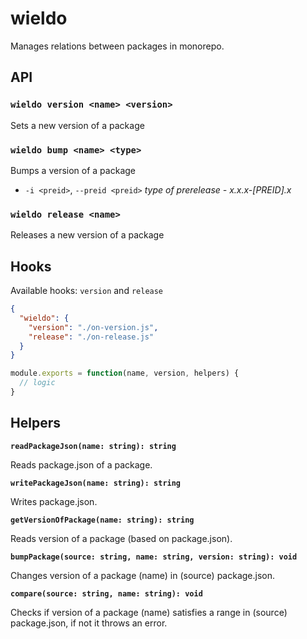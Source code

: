 # wieldo

Manages relations between packages in monorepo.

## API

### `wieldo version <name> <version>`

Sets a new version of a package

### `wieldo bump <name> <type>`

Bumps a version of a package

- `-i <preid>`, `--preid <preid>` _type of prerelease - x.x.x-[PREID].x_

### `wieldo release <name>`

Releases a new version of a package

## Hooks

Available hooks: `version` and `release`

```json
{
  "wieldo": {
    "version": "./on-version.js",
    "release": "./on-release.js"
  }
}
```

```js
module.exports = function(name, version, helpers) {
  // logic
}
```

## Helpers

**`readPackageJson(name: string): string`**

Reads package.json of a package.

**`writePackageJson(name: string): string`**

Writes package.json.

**`getVersionOfPackage(name: string): string`**

Reads version of a package (based on package.json).

**`bumpPackage(source: string, name: string, version: string): void`**

Changes version of a package (name) in (source) package.json.

**`compare(source: string, name: string): void`**

Checks if version of a package (name) satisfies a range in (source) package.json, if not it throws an error.
